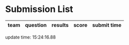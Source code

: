 # Submission List
team    | question  | results  | score | submit time
------|-----:|-----:| ----:|-----


update time: 15:24:16.88 
